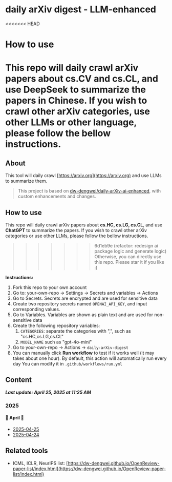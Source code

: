 # daily arXiv digest - LLM-enhanced

<<<<<<< HEAD
# How to use
This repo will daily crawl arXiv papers about **cs.CV and cs.CL**, and use **DeepSeek** to summarize the papers in **Chinese**.
If you wish to crawl other arXiv categories, use other LLMs or other language, please follow the bellow instructions.
=======
## About

This tool will daily crawl [https://arxiv.org](https://arxiv.org) and use LLMs to summarize them.

> This project is based on [dw-dengwei/daily-arXiv-ai-enhanced](https://github.com/dw-dengwei/daily-arXiv-ai-enhanced), with custom enhancements and changes.

## How to use

This repo will daily crawl arXiv papers about **cs.HC, cs.LG, cs.CL**, and use **ChatGPT** to summarize the papers.
If you wish to crawl other arXiv categories or use other LLMs, please follow the bellow instructions.
>>>>>>> 6d1eb9e (refactor: redesign ai package logic and generate logic)
Otherwise, you can directly use this repo. Please star it if you like :)

**Instructions:**

1. Fork this repo to your own account
2. Go to: your-own-repo -> Settings -> Secrets and variables -> Actions
3. Go to Secrets. Secrets are encrypted and are used for sensitive data
4. Create two repository secrets named `OPENAI_API_KEY`, and input corresponding values.
5. Go to Variables. Variables are shown as plain text and are used for non-sensitive data
6. Create the following repository variables:
    1. `CATEGORIES`: separate the categories with ",", such as "cs.HC,cs.LG,cs.CL"
    2. `MODEL_NAME` such as "gpt-4o-mini"
7. Go to your-own-repo -> Actions -> `daily-arXiv-digest`
8. You can manually click **Run workflow** to test if it works well (it may takes about one hour).
By default, this action will automatically run every day
You can modify it in `.github/workflows/run.yml`

## Content

_**Last update: April 25, 2025 at 11:25 AM**_

### 2025

#### 📅 April 🌟

- [2025-04-25](data/2025-04-25.md)
- [2025-04-24](data/2025-04-24.md)


## Related tools

- ICML, ICLR, NeurIPS list: [https://dw-dengwei.github.io/OpenReview-paper-list/index.html](https://dw-dengwei.github.io/OpenReview-paper-list/index.html)
